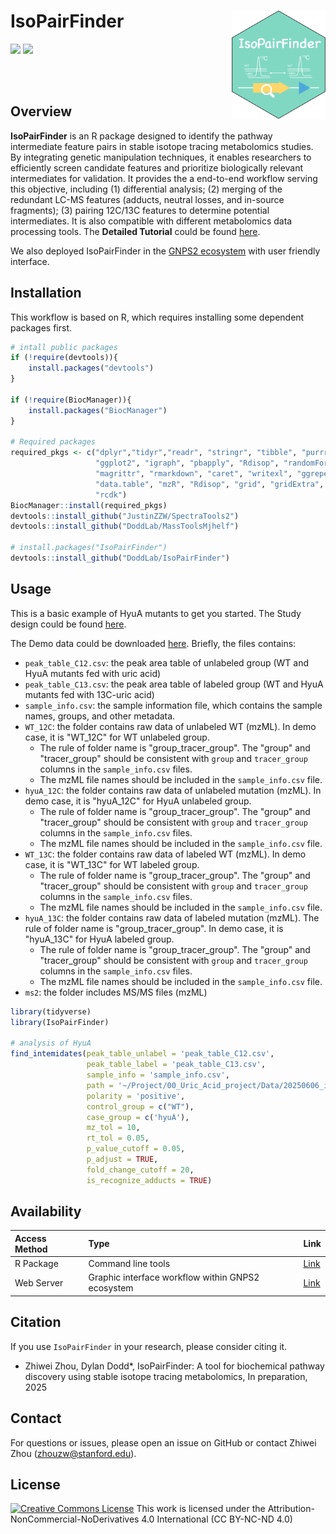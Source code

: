 # IsoPairFinder <img src="man/figures/logo_250612.png" align="right" alt="[IsoPairFinder]" width="150" />


[![](https://www.r-pkg.org/badges/version/masstools?color=green)](https://cran.r-project.org/package=IsoPairFinder)
[![](https://img.shields.io/github/languages/code-size/DoddLab/IsoPairFinder)](https://github.com/DoddLab/IsoPairFinder)

<br><br>


## Overview
**IsoPairFinder** is an R package designed to identify the pathway intermediate feature pairs in stable isotope tracing metabolomics studies. By integrating genetic manipulation techniques, it enables researchers to efficiently screen candidate features and prioritize biologically relevant intermediates for validation. It provides the a end-to-end workflow serving this objective, including (1) differential analysis; (2) merging of the redundant LC-MS features (adducts, neutral losses, and in-source fragments); (3) pairing 12C/13C features to determine potential intermediates. It is also compatible with different metabolomics data processing tools. The **Detailed Tutorial** could be found [here](https://doddlab.github.io/IsoPairFinder_Tutorials/). 

We also deployed IsoPairFinder in the [GNPS2 ecosystem](https://gnps2.org/workflowinput?workflowname=isopairspec_nextflow_workflow) with user friendly interface.



## Installation
This workflow is based on R, which requires installing some dependent packages first. 

```r
# intall public packages
if (!require(devtools)){
    install.packages("devtools")
}

if (!require(BiocManager)){
    install.packages("BiocManager")
}

# Required packages
required_pkgs <- c("dplyr","tidyr","readr", "stringr", "tibble", "purrr",
                   "ggplot2", "igraph", "pbapply", "Rdisop", "randomForest", "pryr", 
                   "magrittr", "rmarkdown", "caret", "writexl", "ggrepel", "crayon", 
                   "data.table", "mzR", "Rdisop", "grid", "gridExtra", "RaMS", "knitr",
                   "rcdk")
BiocManager::install(required_pkgs)
devtools::install_github("JustinZZW/SpectraTools2")
devtools::install_github("DoddLab/MassToolsMjhelf")

# install.packages("IsoPairFinder")
devtools::install_github("DoddLab/IsoPairFinder")
```

## Usage
This is a basic example of HyuA mutants to get you started. The Study design could be found [here](https://doddlab.github.io/IsoPairFinder_Tutorials/caseStudy.html).  

The Demo data could be downloaded [here](https://github.com/DoddLab/IsoPairFinder_demo_data). Briefly, the files contains:

- `peak_table_C12.csv`: the peak area table of unlabeled group (WT and HyuA mutants fed with uric acid)
- `peak_table_C13.csv`: the peak area table of labeled group (WT and HyuA mutants fed with 13C-uric acid)
- `sample_info.csv`: the sample information file, which contains the sample names, groups, and other metadata. 
- `WT_12C`: the folder contains raw data of unlabeled WT (mzML). In demo case, it is "WT_12C" for WT unlabeled group.
  - The rule of folder name is "group_tracer_group". The "group" and "tracer_group" should be consistent with `group` and `tracer_group` columns in the `sample_info.csv` files. 
  - The mzML file names should be included in the `sample_info.csv` file. 
- `hyuA_12C`: the folder contains raw data of unlabeled mutation (mzML). In demo case, it is "hyuA_12C" for HyuA unlabeled group.
  - The rule of folder name is "group_tracer_group". The "group" and "tracer_group" should be consistent with `group` and `tracer_group` columns in the `sample_info.csv` files. 
  - The mzML file names should be included in the `sample_info.csv` file. 
- `WT_13C`: the folder contains raw data of labeled WT (mzML). In demo case, it is "WT_13C" for WT labeled group.
  - The rule of folder name is "group_tracer_group". The "group" and "tracer_group" should be consistent with `group` and `tracer_group` columns in the `sample_info.csv` files. 
  - The mzML file names should be included in the `sample_info.csv` file. 
- `hyuA_13C`: the folder contains raw data of labeled mutation (mzML). The rule of folder name is "group_tracer_group". In demo case, it is "hyuA_13C" for HyuA labeled group.
  - The rule of folder name is "group_tracer_group". The "group" and "tracer_group" should be consistent with `group` and `tracer_group` columns in the `sample_info.csv` files. 
  - The mzML file names should be included in the `sample_info.csv` file. 
- `ms2`: the folder includes MS/MS files (mzML)



```r
library(tidyverse)
library(IsoPairFinder)

# analysis of HyuA 
find_intemidates(peak_table_unlabel = 'peak_table_C12.csv',
                 peak_table_label = 'peak_table_C13.csv',
                 sample_info = 'sample_info.csv',
                 path = '~/Project/00_Uric_Acid_project/Data/20250606_isopairfind_test/Demo_data_msdial/',
                 polarity = 'positive',
                 control_group = c("WT"),
                 case_group = c('hyuA'),
                 mz_tol = 10,
                 rt_tol = 0.05,
                 p_value_cutoff = 0.05,
                 p_adjust = TRUE,
                 fold_change_cutoff = 20,
                 is_recognize_adducts = TRUE)

```

## Availability
| Access Method    | Type | Link |
|:------------------ |:------------------|:---------|
| R Package        | Command line tools | [Link](https://github.com/DoddLab/IsoPairFinder) |
| Web Server       | Graphic interface workflow within GNPS2 ecosystem | [Link](https://gnps2.org/workflowinput?workflowname=isopairspec_nextflow_workflow) |


## Citation
If you use `IsoPairFinder` in your research, please consider citing it. 

- Zhiwei Zhou, Dylan Dodd*, IsoPairFinder: A tool for biochemical pathway discovery using stable isotope tracing metabolomics, In preparation, 2025


## Contact
For questions or issues, please open an issue on GitHub or contact Zhiwei Zhou (zhouzw@stanford.edu).


## License
<a rel="license" href="https://creativecommons.org/licenses/by-nc-nd/4.0/"><img alt="Creative Commons License" style="border-width:0" src="https://i.creativecommons.org/l/by-nc-nd/4.0/88x31.png" /></a> 
This work is licensed under the Attribution-NonCommercial-NoDerivatives 4.0 International (CC BY-NC-ND 4.0)


